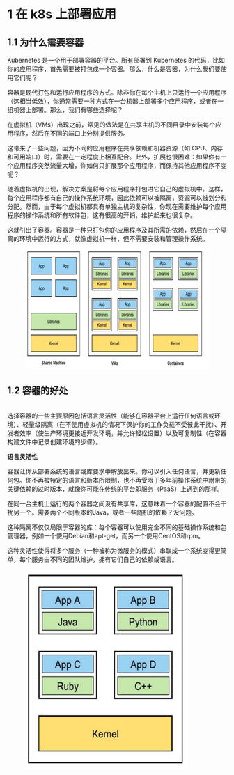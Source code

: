 # 1 在 k8s 上部署应用

## 1.1 为什么需要容器

Kubernetes 是一个用于部署容器的平台。所有部署到 Kubernetes 的代码，比如你的应用程序，首先需要被打包成一个容器。那么，什么是容器，为什么我们要使用它们呢？

容器是现代打包和运行应用程序的方式。除非你在每个主机上只运行一个应用程序（这相当低效），你通常需要一种方式在一台机器上部署多个应用程序，或者在一组机器上部署。那么，我们有哪些选择呢？

在虚拟机（VMs）出现之前，常见的做法是在共享主机的不同目录中安装每个应用程序，然后在不同的端口上分别提供服务。

这带来了一些问题，因为不同的应用程序在共享依赖和机器资源（如 CPU、内存和可用端口）时，需要在一定程度上相互配合。此外，扩展也很困难：如果你有一个应用程序突然流量大增，你如何只扩展那个应用程序，而保持其他应用程序不变呢？

随着虚拟机的出现，解决方案是将每个应用程序打包进它自己的虚拟机中。这样，每个应用程序都有自己的操作系统环境，因此依赖可以被隔离，资源可以被划分和分配。然而，由于每个虚拟机都具有单独主机的复杂性，你现在需要维护每个应用程序的操作系统和所有软件包，这有很高的开销，维护起来也很复杂。

这就引出了容器。容器是一种只打包你的应用程序及其所需的依赖，然后在一个隔离的环境中运行的方式，就像虚拟机一样，但不需要安装和管理操作系统。

<figure><img src="../.gitbook/assets/image (1) (1) (1) (1) (1) (1).png" alt=""><figcaption></figcaption></figure>

## 1.2 容器的好处

\
选择容器的一些主要原因包括语言灵活性（能够在容器平台上运行任何语言或环境）、轻量级隔离（在不使用虚拟机的情况下保护你的工作负载不受彼此干扰）、开发者效率（使生产环境更接近开发环境，并允许轻松设置）以及可复制性（在容器构建文件中记录创建环境的步骤）。

**语言灵活性**

容器让你从部署系统的语言或库要求中解放出来。你可以引入任何语言，并更新任何包。你不再被特定的语言和版本所限制，也不再受限于多年前操作系统中附带的关键依赖的过时版本，就像你可能在传统的平台即服务（PaaS）上遇到的那样。

在同一台主机上运行的两个容器之间没有共享库，这意味着一个容器的配置不会干扰另一个。需要两个不同版本的Java，或者一些随机的依赖？没问题。

这种隔离不仅仅局限于容器的库：每个容器可以使用完全不同的基础操作系统和包管理器，例如一个使用Debian和apt-get，而另一个使用CentOS和rpm。

这种灵活性使得将多个服务（一种被称为微服务的模式）串联成一个系统变得更简单，每个服务由不同的团队维护，拥有它们自己的依赖或语言。

<figure><img src="../.gitbook/assets/截屏2024-06-25 11.57.51.png" alt="" width="375"><figcaption></figcaption></figure>

